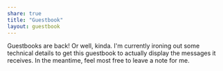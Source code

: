 ```yaml
---
share: true
title: "Guestbook"
layout: guestbook
---
```

Guestbooks are back! Or well, kinda. I'm currently ironing out some technical details to get this guestbook to actually display the messages it receives. In the meantime, feel most free to leave a note for me.